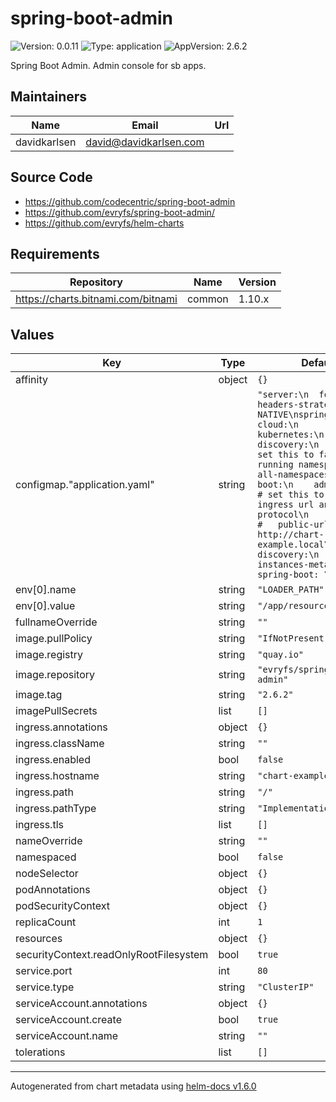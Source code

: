 # spring-boot-admin

![Version: 0.0.11](https://img.shields.io/badge/Version-0.0.11-informational?style=flat-square) ![Type: application](https://img.shields.io/badge/Type-application-informational?style=flat-square) ![AppVersion: 2.6.2](https://img.shields.io/badge/AppVersion-2.6.2-informational?style=flat-square)

Spring Boot Admin. Admin console for sb apps.

## Maintainers

| Name | Email | Url |
| ---- | ------ | --- |
| davidkarlsen | david@davidkarlsen.com |  |

## Source Code

* <https://github.com/codecentric/spring-boot-admin>
* <https://github.com/evryfs/spring-boot-admin/>
* <https://github.com/evryfs/helm-charts>

## Requirements

| Repository | Name | Version |
|------------|------|---------|
| https://charts.bitnami.com/bitnami | common | 1.10.x |

## Values

| Key | Type | Default | Description |
|-----|------|---------|-------------|
| affinity | object | `{}` |  |
| configmap."application.yaml" | string | `"server:\n  forward-headers-strategy: NATIVE\nspring:\n  cloud:\n    kubernetes:\n      discovery:\n        # set this to false if running namespaced\n        all-namespaces: true\n  boot:\n    admin:\n      # set this to the ingress url and protocol\n      # ui:\n      #   public-url: http://chart-example.local\n      discovery:\n        instances-metadata:\n          spring-boot: \"true\"\n"` |  |
| env[0].name | string | `"LOADER_PATH"` |  |
| env[0].value | string | `"/app/resources"` |  |
| fullnameOverride | string | `""` |  |
| image.pullPolicy | string | `"IfNotPresent"` |  |
| image.registry | string | `"quay.io"` |  |
| image.repository | string | `"evryfs/spring-boot-admin"` |  |
| image.tag | string | `"2.6.2"` |  |
| imagePullSecrets | list | `[]` |  |
| ingress.annotations | object | `{}` |  |
| ingress.className | string | `""` |  |
| ingress.enabled | bool | `false` |  |
| ingress.hostname | string | `"chart-example.local"` |  |
| ingress.path | string | `"/"` |  |
| ingress.pathType | string | `"ImplementationSpecific"` |  |
| ingress.tls | list | `[]` |  |
| nameOverride | string | `""` |  |
| namespaced | bool | `false` |  |
| nodeSelector | object | `{}` |  |
| podAnnotations | object | `{}` |  |
| podSecurityContext | object | `{}` |  |
| replicaCount | int | `1` |  |
| resources | object | `{}` |  |
| securityContext.readOnlyRootFilesystem | bool | `true` |  |
| service.port | int | `80` |  |
| service.type | string | `"ClusterIP"` |  |
| serviceAccount.annotations | object | `{}` |  |
| serviceAccount.create | bool | `true` |  |
| serviceAccount.name | string | `""` |  |
| tolerations | list | `[]` |  |

----------------------------------------------
Autogenerated from chart metadata using [helm-docs v1.6.0](https://github.com/norwoodj/helm-docs/releases/v1.6.0)
